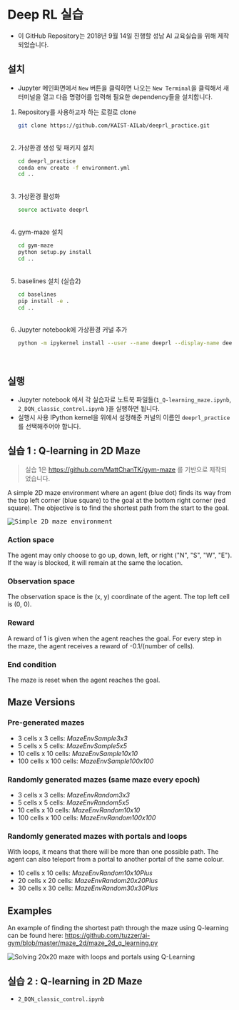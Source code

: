 # Deep RL 실습
- 이 GitHub Repository는 2018년 9월 14일 진행할 성남 AI 교육실습을 위해 제작되었습니다.

## 설치
- Jupyter 메인화면에서 `New` 버튼을 클릭하면 나오는 `New Terminal`을 클릭해서 새 터미널을 열고 다음 명령어를 입력해 필요한 dependency들을 설치합니다.
  &nbsp;
1. Repository를 사용하고자 하는 로컬로 clone
    ```bash
    git clone https://github.com/KAIST-AILab/deeprl_practice.git
    ```
    &nbsp;
2. 가상환경 생성 및 패키지 설치
    ```bash
    cd deeprl_practice
    conda env create -f environment.yml
    cd ..
    ```
    &nbsp;
3. 가상환경 활성화
    ```bash
    source activate deeprl
    ```
    &nbsp;
4. gym-maze 설치
    ```bash
    cd gym-maze
    python setup.py install
    cd ..
    ```
    &nbsp;
5. baselines 설치 (실습2)
    ```bash
    cd baselines
    pip install -e .
    cd ..
    ```
    &nbsp;
6. Jupyter notebook에 가상환경 커널 추가
    ```bash
    python -m ipykernel install --user --name deeprl --display-name deeprl
    ```
      &nbsp;

## 실행
- Jupyter notebook 에서 각 실습자료 노트북 파일들(`1_Q-learning_maze.ipynb`, `2_DQN_classic_control.ipynb` )을 실행하면 됩니다.
- 실행시 사용 IPython kernel을 위에서 설정해준 커널의 이름인 `deeprl_practice`를 선택해주어야 합니다.


## 실습 1 : Q-learning in 2D Maze

> 실습 1은 https://github.com/MattChanTK/gym-maze 를 기반으로 제작되었습니다.

A simple 2D maze environment where an agent (blue dot) finds its way from the top left corner (blue square) to the goal at the bottom right corner (red square).
The objective is to find the shortest path from the start to the goal.

<kbd>![Simple 2D maze environment](http://i.giphy.com/Ar3aKxkAAh3y0.gif)</kbd>

### Action space
The agent may only choose to go up, down, left, or right ("N", "S", "W", "E"). If the way is blocked, it will remain at the same the location.

### Observation space
The observation space is the (x, y) coordinate of the agent. The top left cell is (0, 0).

### Reward
A reward of 1 is given when the agent reaches the goal. For every step in the maze, the agent receives a reward of -0.1/(number of cells).

### End condition
The maze is reset when the agent reaches the goal.

## Maze Versions

### Pre-generated mazes
* 3 cells x 3 cells: _MazeEnvSample3x3_
* 5 cells x 5 cells: _MazeEnvSample5x5_
* 10 cells x 10 cells: _MazeEnvSample10x10_
* 100 cells x 100 cells: _MazeEnvSample100x100_

### Randomly generated mazes (same maze every epoch)
* 3 cells x 3 cells: _MazeEnvRandom3x3_
* 5 cells x 5 cells: _MazeEnvRandom5x5_
* 10 cells x 10 cells: _MazeEnvRandom10x10_
* 100 cells x 100 cells: _MazeEnvRandom100x100_

### Randomly generated mazes with portals and loops
With loops, it means that there will be more than one possible path.
The agent can also teleport from a portal to another portal of the same colour.
* 10 cells x 10 cells: _MazeEnvRandom10x10Plus_
* 20 cells x 20 cells: _MazeEnvRandom20x20Plus_
* 30 cells x 30 cells: _MazeEnvRandom30x30Plus_

## Examples
An example of finding the shortest path through the maze using Q-learning can be found here: https://github.com/tuzzer/ai-gym/blob/master/maze_2d/maze_2d_q_learning.py

![Solving 20x20 maze with loops and portals using Q-Learning](http://i.giphy.com/rfazKQngdaja8.gif)


## 실습 2 : Q-learning in 2D Maze
- `2_DQN_classic_control.ipynb`
